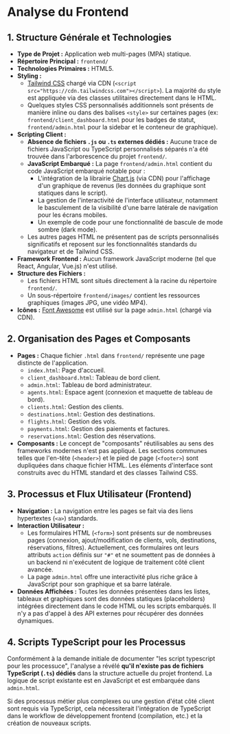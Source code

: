 # Analyse du Frontend

## 1. Structure Générale et Technologies

*   **Type de Projet :** Application web multi-pages (MPA) statique.
*   **Répertoire Principal :** `frontend/`
*   **Technologies Primaires :** HTML5.
*   **Styling :**
    *   [Tailwind CSS](https://tailwindcss.com/) chargé via CDN (`<script src="https://cdn.tailwindcss.com"></script>`). La majorité du style est appliquée via des classes utilitaires directement dans le HTML.
    *   Quelques styles CSS personnalisés additionnels sont présents de manière inline ou dans des balises `<style>` sur certaines pages (ex: `frontend/client_dashboard.html` pour les badges de statut, `frontend/admin.html` pour la sidebar et le conteneur de graphique).
*   **Scripting Client :**
    *   **Absence de fichiers `.js` ou `.ts` externes dédiés :** Aucune trace de fichiers JavaScript ou TypeScript personnalisés séparés n'a été trouvée dans l'arborescence du projet `frontend/`.
    *   **JavaScript Embarqué :** La page `frontend/admin.html` contient du code JavaScript embarqué notable pour :
        *   L'intégration de la librairie [Chart.js](https://www.chartjs.org/) (via CDN) pour l'affichage d'un graphique de revenus (les données du graphique sont statiques dans le script).
        *   La gestion de l'interactivité de l'interface utilisateur, notamment le basculement de la visibilité d'une barre latérale de navigation pour les écrans mobiles.
        *   Un exemple de code pour une fonctionnalité de bascule de mode sombre (dark mode).
    *   Les autres pages HTML ne présentent pas de scripts personnalisés significatifs et reposent sur les fonctionnalités standards du navigateur et de Tailwind CSS.
*   **Framework Frontend :** Aucun framework JavaScript moderne (tel que React, Angular, Vue.js) n'est utilisé.
*   **Structure des Fichiers :**
    *   Les fichiers HTML sont situés directement à la racine du répertoire `frontend/`.
    *   Un sous-répertoire `frontend/images/` contient les ressources graphiques (images JPG, une vidéo MP4).
*   **Icônes :** [Font Awesome](https://fontawesome.com/) est utilisé sur la page `admin.html` (chargé via CDN).

## 2. Organisation des Pages et Composants

*   **Pages :** Chaque fichier `.html` dans `frontend/` représente une page distincte de l'application.
    *   `index.html`: Page d'accueil.
    *   `client_dashboard.html`: Tableau de bord client.
    *   `admin.html`: Tableau de bord administrateur.
    *   `agents.html`: Espace agent (connexion et maquette de tableau de bord).
    *   `clients.html`: Gestion des clients.
    *   `destinations.html`: Gestion des destinations.
    *   `flights.html`: Gestion des vols.
    *   `payments.html`: Gestion des paiements et factures.
    *   `reservations.html`: Gestion des réservations.
*   **Composants :** Le concept de "composants" réutilisables au sens des frameworks modernes n'est pas appliqué. Les sections communes telles que l'en-tête (`<header>`) et le pied de page (`<footer>`) sont dupliquées dans chaque fichier HTML. Les éléments d'interface sont construits avec du HTML standard et des classes Tailwind CSS.

## 3. Processus et Flux Utilisateur (Frontend)

*   **Navigation :** La navigation entre les pages se fait via des liens hypertextes (`<a>`) standards.
*   **Interaction Utilisateur :**
    *   Les formulaires HTML (`<form>`) sont présents sur de nombreuses pages (connexion, ajout/modification de clients, vols, destinations, réservations, filtres). Actuellement, ces formulaires ont leurs attributs `action` définis sur `"#"` et ne soumettent pas de données à un backend ni n'exécutent de logique de traitement côté client avancée.
    *   La page `admin.html` offre une interactivité plus riche grâce à JavaScript pour son graphique et sa barre latérale.
*   **Données Affichées :** Toutes les données présentées dans les listes, tableaux et graphiques sont des données statiques (placeholders) intégrées directement dans le code HTML ou les scripts embarqués. Il n'y a pas d'appel à des API externes pour récupérer des données dynamiques.

## 4. Scripts TypeScript pour les Processus

Conformément à la demande initiale de documenter "les script typescript pour les processuce", l'analyse a révélé **qu'il n'existe pas de fichiers TypeScript (`.ts`) dédiés** dans la structure actuelle du projet frontend. La logique de script existante est en JavaScript et est embarquée dans `admin.html`.

Si des processus métier plus complexes ou une gestion d'état côté client sont requis via TypeScript, cela nécessiterait l'intégration de TypeScript dans le workflow de développement frontend (compilation, etc.) et la création de nouveaux scripts.

